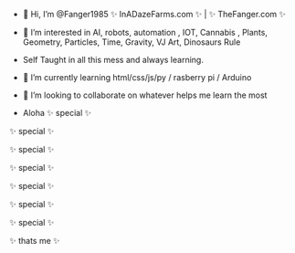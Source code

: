 - 👋 Hi, I’m @Fanger1985 ✨ InADazeFarms.com ✨ | ✨ TheFanger.com ✨   
- 👀 I’m interested in AI, robots, automation , IOT, Cannabis , Plants, Geometry, Particles, Time, Gravity, VJ Art, Dinosaurs Rule
- Self Taught in all this mess and always learning.
- 🌱 I’m currently learning html/css/js/py / rasberry pi / Arduino 
- 💞️ I’m looking to collaborate on whatever helps me learn the most 

- Aloha
✨ special ✨

✨ special ✨

✨ special ✨

✨ special ✨

✨ special ✨

✨ special ✨

✨ special ✨

✨ thats me ✨
